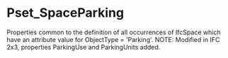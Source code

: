 # Pset_SpaceParking

Properties common to the definition of all occurrences of IfcSpace which have an attribute value for ObjectType = 'Parking'. NOTE: Modified in IFC 2x3, properties ParkingUse and ParkingUnits added.
